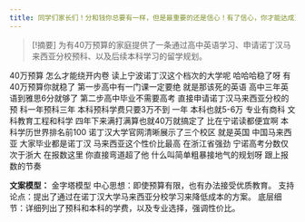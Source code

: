 ```yaml
---
title: 同学们家长们！分和钱你总要有一样，但是最重要的还是信心！有了信心，你才能达成更高的目标！留学 
---
```

 > [!摘要]
为有40万预算的家庭提供了一条通过高中英语学习、申请诺丁汉马来西亚分校预科、以及后续本科学习的留学规划。

40万预算
怎么才能绕开内卷
读上宁波诺丁汉这个档次的大学呢
哈哈哈稳了呀
有40万预算你就稳了
第一步高中有一门课一定要绝
就是那该死的英语
高中三年英语到雅思6分就够了
第二步高中毕业不需要高考
直接申请诺丁汉马来西亚分校的预
科一年预科三年
本科预科学费只要3万不到
一年
本科也就5-6万
专业有商科
文科教育工程和科学
四年下来满打满算也就40万就搞定了
比在宁诺读都便宜啊
本科学历世界排名前100
诺丁汉大学官网清晰展示了三个校区
就是英国
中国马来西亚
大家毕业都是诺丁汉
马来西亚这个性价比最高
在浙江省强劲
宁诺高考分数仅次于浙大
在报数这里
你直接弯道超了他
什么叫简单粗暴接地气的规划呀
跟上报数的节奏

**文案模型：**
金字塔模型
中心思想：即使预算有限，也有办法接受优质教育。
支持论点：提出了通过在诺丁汉大学马来西亚分校学习来降低成本的方案。
底层细节：详细列出了预科和本科的学费，以及专业选择，强调性价比。
